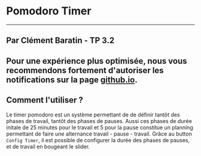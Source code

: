 # Pomodoro Timer
---
Par Clément Baratin - TP 3.2
---
Pour une expérience plus optimisée, nous vous recommendons **fortement** d'autoriser les notifications sur la page [github.io](https://waterfox-dev.github.io/Timer/).
---
## Comment l'utiliser ?

Le timer pomodoro est un système permettant de de définir tantôt des phases de travail, tantôt des phases de pauses. Aussi ces phases de durée initale de 25 minutes pour le travail et 5 pour la pause constitue un planning permettant de faire une alternance travail - pause - travail. Grâce au button `Config Timer`, il est possible de configurer la durée des phases de pauses, et de travail en bougeant le slider. 